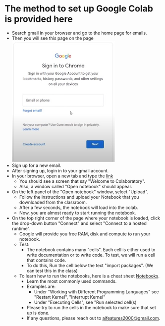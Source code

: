# The method to set up Google Colab is provided here
* Search gmail in your browser and go to the home page for emails. 
* Then you will see this page on the page ![gmail opening page](./image/gmail_opening_page.jpg)
* Sign up for a new email. 
* After signing up, login in to your gmail account.
* In your browser, open a new tab and type the [link](https://colab.research.google.com)
    * You should see a screen that say "Welcome to Colaboratory". 
    * Also, a window called "Open notebook" should appear.
* On the left panel of the "Open notebook" window, select "Upload". 
    * Follow the instructions and upload your Notebook that you downloaded from the classroom.
    * After a few seconds, the notebook will load into the colab.
    * Now, you are almost ready to start running the notebook.
* On the top right corner of the page where your notebook is loaded, click the drop-down button "Connect" and select "Connect to a hosted runtime".
    * Google will provide you free RAM, disk and compute to run your notebook. 
    * Test: 
        * The notebook contains many "cells". Each cell is either used to write documentation or to write code. To test, we will run a cell that contains code. 
        * To do this, Run the cell below the text "import packages". (We can test this in the class)
    * To learn how to run the notebooks, here is a cheat sheet [Notebooks](https://s3.amazonaws.com/assets.datacamp.com/blog_assets/Jupyter_Notebook_Cheat_Sheet.pdf). 
        * Learn the most commonly used commands. 
        * Examples are: 
            * Under "Working with Different Programming Languages" see "Restart Kernel", "Interrupt Kernel"
            * Under "Executing Cells", see "Run selected cell(s)
        * Please try to run the cells in the notebook to make sure that set up is done.
        * If any questions, please reach out to <aifeatures2000@gmail.com>.




